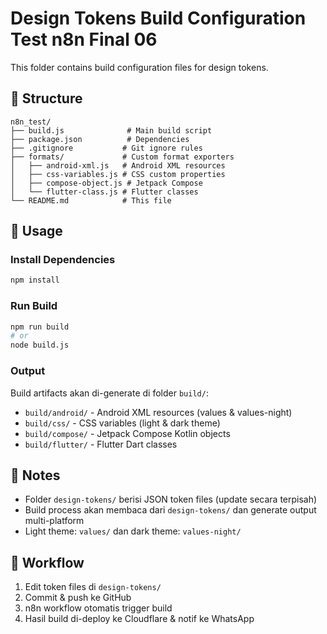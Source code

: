 # Design Tokens Build Configuration Test n8n Final 06

This folder contains build configuration files for design tokens.

## 📁 Structure

```
n8n_test/
├── build.js              # Main build script
├── package.json          # Dependencies
├── .gitignore           # Git ignore rules
├── formats/             # Custom format exporters
│   ├── android-xml.js   # Android XML resources
│   ├── css-variables.js # CSS custom properties
│   ├── compose-object.js # Jetpack Compose
│   └── flutter-class.js # Flutter classes
└── README.md            # This file
```

## 🚀 Usage

### Install Dependencies
```bash
npm install
```

### Run Build
```bash
npm run build
# or
node build.js
```

### Output
Build artifacts akan di-generate di folder `build/`:
- `build/android/` - Android XML resources (values & values-night)
- `build/css/` - CSS variables (light & dark theme)
- `build/compose/` - Jetpack Compose Kotlin objects
- `build/flutter/` - Flutter Dart classes

## 📝 Notes

- Folder `design-tokens/` berisi JSON token files (update secara terpisah)
- Build process akan membaca dari `design-tokens/` dan generate output multi-platform
- Light theme: `values/` dan dark theme: `values-night/`

## 🔄 Workflow

1. Edit token files di `design-tokens/`
2. Commit & push ke GitHub
3. n8n workflow otomatis trigger build
4. Hasil build di-deploy ke Cloudflare & notif ke WhatsApp
